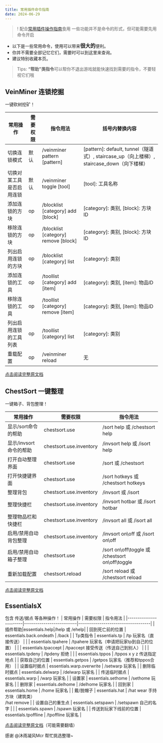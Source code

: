 ```yaml
---
title: 常用插件命令指南
date: 2024-06-29
---
```


>! 配合[常用插件操作指南](常用插件操作指南.md)食用
> 一些功能并不是命令的形式，但可能需要先用命令开启

* 以下是一些常用命令，使用可以带来<big>**很大的**</big>便利。
* 你并不需要全部记忆它们，需要时可以到这里来查询。
* 建议特别收藏本页。

> Tips: **“帮助”类指令**可以帮你不退出游戏就能快速找到需要的指令，不要轻视它们哦

## VeinMiner 连锁挖掘
一键砍树挖矿！

|常用操作|需要权限|指令用法|括号内替换内容|
|---|---|---|---|
|切换连锁模式|默认|/veinminer pattern [pattern]|[pattern]: default, tunnel（隧道式）, staircase_up（向上楼梯）, staircase_down（向下楼梯）|
|切换对某工具是否启用连锁|默认|/veinminer toggle [tool]|[tool]: 工具名称|
|添加连锁的方块|op|/blocklist [category] add [block]|[category]: 类别, [block]: 方块ID|
|移除连锁的方块|op|/blocklist [category] remove [block]|[category]: 类别, [block]: 方块ID|
|列出启用连锁的方块|op|/blocklist [category] list|[category]: 类别|
|添加连锁的工具|op|/toollist [category] add [item]|[category]: 类别, [item]: 物品ID|
|移除连锁的工具|op|/toollist [category] remove [item]|[category]: 类别, [item]: 物品ID|
|列出启用连锁的工具列表|op|/toollist [category] list|[category]: 类别|
|重载配置|op|/veinminer reload|无|

[点击阅读完整原文档](https://www.spigotmc.org/resources/veinminer.12038/)

## ChestSort 一键整理
一键箱子、背包整理！

| 常用操作            | 需要权限              | 指令用法                                      |
|-------------------|---------------------|-------------------------------------------|
| 显示/sort命令的帮助 | chestsort.use       | /sort help 或 /chestsort help                |
| 显示/invsort命令的帮助 | chestsort.use.inventory | /invsort help 或 /isort help                 |
| 打开自动整理界面   | chestsort.use       | /sort 或 /chestsort                          |
|打开快捷键界面|chestsort.use|/sort hotkeys 或 /chestsort hotkeys|
| 整理背包       | chestsort.use.inventory | /invsort 或 /isort                           |
| 整理快捷栏         | chestsort.use.inventory | /invsort hotbar 或 /isort hotbar              |
| 整理物品栏和快捷栏  | chestsort.use.inventory | /invsort all 或 /isort all                   |
| 启用/禁用自动背包整理 | chestsort.use.inventory | /invsort on\off 或 /isort on\off                |
| 启用/禁用自动箱子整理 | chestsort.use       | /sort on\off\toggle 或 /chestsort on\off\toggle |
| 重新加载配置       | chestsort.reload    | /sort reload 或 /chestsort reload            |

[点击阅读完整原文档](https://www.spigotmc.org/resources/chestsort-api.59773/)



## EssentialsX
包含 传送/据点 等各种操作！
| 常用操作                   | 需要权限                      | 指令用法                                |
|------------------------|---------------------------|-------------------------------------|
|插件帮助|essentials.help|/help 或 /ehelp|
| 回到死亡前的位置         | essentials.back.ondeath   | /back                                    |
| Tp类指令                  | essentials.tp             | /tp 玩家名（直接传送）                   |
|                          | essentials.tpahere        | /tpahere 玩家名（申请把玩家tp到自己的位置） |
|                          | essentials.tpaccept       | /tpaccept 接受传送（传送自己到别人）    |
|                          | essentials.tpdeny         | /tpdeny 拒绝                            |
|                          | essentials.tppos          | /tppos x y z 传送指定地点               |
| 获取自己的位置              | essentials.getpos         | /getpos 玩家名（推荐和tppos合用）         |
| 设置临时据点                | essentials.warp.overwrite  | /setwarp 玩家名                          |
| 删除临时据点                | essentials.delwarp         | /delwarp 玩家名                          |
| 传送临时据点                | essentials.warp            | /warp 玩家名                            |
| 设置家                    | essentials.sethome        | /sethome 玩家名                          |
| 删除家                    | essentials.delhome        | /delhome 玩家名                          |
| 回到家                    | essentials.home           | /home 玩家名                             |
| 戴/脱帽子                  | essentials.hat            | /hat wear 手持方块（建筑类）<br>/hat remove |
| 设置自己的重生点             | essentials.setspawn       | /setspawn 自己的名字                    |
|                          | essentials.spawn          | /spawn 玩家名                           |
| 传送到玩家下线前的位置            | essentials.tpoffline       | /tpoffline 玩家名                        |

[点击阅读完整原文档](https://essentialsx.net/wiki/Home.html)（可能需要翻墙）

感谢 @沐雨凝风Mcr 帮忙挑选整理~
